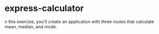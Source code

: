 # express-calculator
n this exercise, you'll create an application with three routes that calculate mean, median, and mode.
